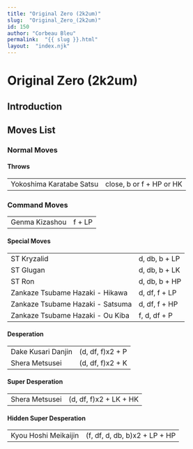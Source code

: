 ```yaml
---
title: "Original Zero (2k2um)"
slug:  "Original_Zero_(2k2um)"
id: 150
author: "Corbeau Bleu"
permalink:  "{{ slug }}.html"
layout:  "index.njk"
---
```


# Original Zero (2k2um)

## Introduction

## Moves List

### Normal Moves

#### Throws

|                          |                          |
|--------------------------|--------------------------|
| Yokoshima Karatabe Satsu | close, b or f + HP or HK |

### Command Moves

|                |        |
|----------------|--------|
| Genma Kizashou | f + LP |

#### Special Moves

|                                  |               |
|----------------------------------|---------------|
| ST Kryzalid                      | d, db, b + LP |
| ST Glugan                        | d, db, b + LK |
| ST Ron                           | d, db, b + HP |
| Zankaze Tsubame Hazaki - Hikawa  | d, df, f + LP |
| Zankaze Tsubame Hazaki - Satsuma | d, df, f + HP |
| Zankaze Tsubame Hazaki - Ou Kiba | f, d, df + P  |

#### Desperation

|                    |                  |
|--------------------|------------------|
| Dake Kusari Danjin | (d, df, f)x2 + P |
| Shera Metsusei     | (d, df, f)x2 + K |

#### Super Desperation

|                |                        |
|----------------|------------------------|
| Shera Metsusei | (d, df, f)x2 + LK + HK |

#### Hidden Super Desperation

|                      |                               |
|----------------------|-------------------------------|
| Kyou Hoshi Meikaijin | (f, df, d, db, b)x2 + LP + HP |
